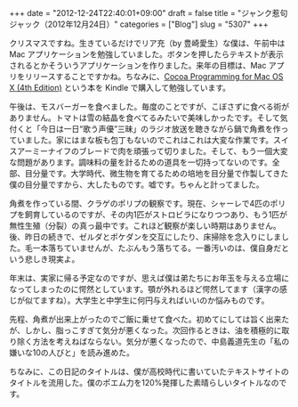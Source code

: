 +++
date = "2012-12-24T22:40:01+09:00"
draft = false
title = "ジャンク惹句ジャック（2012年12月24日）"
categories = ["Blog"]
slug = "5307"
+++

クリスマスですね。生きているだけでリア充（by 豊崎愛生）な僕は、午前中は Mac アプリケーションを勉強していました。ボタンを押したらテキストが表示されるとかそういうアプリケーションを作りました。来年の目標は、Mac アプリをリリースすることですかね。ちなみに、[Cocoa Programming for Mac OS X (4th Edition)](http://www.amazon.co.jp/exec/obidos/ASIN/B006H4MMYU/rakuishi-22/ref=nosim/) という本を Kindle で購入して勉強しています。

午後は、モスバーガーを食べました。毎度のことですが、こぼさずに食べる術がありません。トマトは雪の結晶を食べてるみたいで美味しかったです。そして気付くと「今日は一日“歌う声優”三昧」のラジオ放送を聴きながら鍋で角煮を作っていました。家にはまな板も包丁もないのでこれはこれは大変な作業です。スイスアーミーナイフのブレードで肉を頑張って切りました。そして、もう一個大変な問題があります。調味料の量を計るための道具を一切持ってないのです。全部、目分量です。大学時代、微生物を育てるための培地を目分量で作製してきた僕の目分量ですから、大したものです。嘘です。ちゃんと計ってました。

角煮を作っている間、クラゲのポリプの観察です。現在、シャーレで4匹のポリプを飼育しているのですが、その内1匹がストロビラになりつつあり、もう1匹が無性生殖（分裂）の真っ最中です。これほど観察が楽しい時期はありません。後、昨日の続きで、ゼルダとポケダンを交互にしたり、床掃除を念入りにしました。毛一本落ちていませんが、たぶんもう落ちてる。一番汚いのは、僕自身だという悲しき現実よ。

年末は、実家に帰る予定なのですが、思えば僕は弟たちにお年玉を与える立場になってしまったのに愕然としています。顎が外れるほど愕然してます（漢字の感じが似てますね）。大学生と中学生に何円与えればいいのか悩みものです。

先程、角煮が出来上がったのでご飯に乗せて食べた。初めてにしては旨く出来たが、しかし、脂っこすぎて気分が悪くなった。次回作るときは、油を積極的に取り除く方法を考えねばならない。気分が悪くなったので、中島義道先生の「私の嫌いな10の人びと」を読み進めた。

ちなみに、この日記のタイトルは、僕が高校時代に書いていたテキストサイトのタイトルを流用した。僕のポエム力を120%発揮した素晴らしいタイトルなのです。
